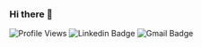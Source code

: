 ### Hi there 👋

![Profile Views](https://komarev.com/ghpvc/?username=papi18011998&color=brightgreen)
![Linkedin Badge](https://img.shields.io/badge/-papi18011998-blue?style=flat&logo=Linkedin&logoColor=white&link=https://www.linkedin.com/in/papa-ibrahima-ndiaye-35361b193/)
![Gmail Badge](https://img.shields.io/badge/-papi180111998-c14438?style=flat&logo=Gmail&logoColor=white&link=mailto:papaibrahima98@gmail.com)
